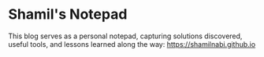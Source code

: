 # Shamil's Notepad

This blog serves as a personal notepad, capturing solutions discovered, useful tools, and lessons learned along the way: https://shamilnabi.github.io
